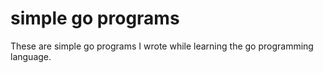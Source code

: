 # simple go programs
These are simple go programs I wrote while learning the go programming language.
